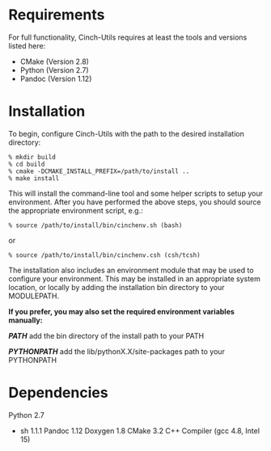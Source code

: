 # Requirements

For full functionality, Cinch-Utils requires at least the tools
and versions listed here:

* CMake (Version 2.8)
* Python (Version 2.7)
* Pandoc (Version 1.12)

# Installation

To begin, configure Cinch-Utils with the path to the desired installation
directory:

    % mkdir build
    % cd build
    % cmake -DCMAKE_INSTALL_PREFIX=/path/to/install ..
    % make install

This will install the command-line tool and some helper scripts to
setup your environment.  After you have performed the above steps, you
should source the appropriate environment script, e.g.:

    % source /path/to/install/bin/cinchenv.sh (bash)

or

    % source /path/to/install/bin/cinchenv.csh (csh/tcsh)

The installation also includes an environment module that may be
used to configure your environment.  This may be installed in an
appropriate system location, or locally by adding the installation
bin directory to your MODULEPATH.

**If you prefer, you may also set the required environment variables
manually:**

***PATH*** add the bin directory of the install path to your PATH

***PYTHONPATH*** add the lib/pythonX.X/site-packages path to your PYTHONPATH

# Dependencies

Python 2.7
  - sh 1.1.1
Pandoc 1.12
Doxygen 1.8
CMake 3.2
C++ Compiler (gcc 4.8, Intel 15)
